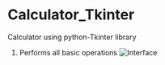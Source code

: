 # Calculator_Tkinter
Calculator using python-Tkinter library
1. Performs all basic operations
![Interface](https://github.com/Anushkatech5/Calculator_Tkinter/assets/123286374/303da08c-5d09-4b7c-8b8e-490282363cc8)
